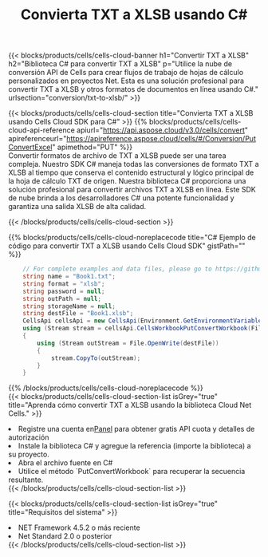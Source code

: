 ﻿---
title:  Convierta TXT a XLSB usando C#
description:  Utilizar el SDK de la nube Aspose.Cells para C# para convertir un archivo de formato TXT a un archivo de formato XLSB.
kwords: Excel, Convert TXT to XLSB, REST, C#
howto: How to convert TXT to XLSB using Aspose.Cells Cloud C# library.
---
{{< blocks/products/cells/cells-cloud-banner h1="Convertir TXT a XLSB" h2="Biblioteca C# para convertir TXT a XLSB" p="Utilice la nube de conversión API de Cells para crear flujos de trabajo de hojas de cálculo personalizados en proyectos Net. Esta es una solución profesional para convertir TXT a XLSB y otros formatos de documentos en línea usando C#." urlsection="conversion/txt-to-xlsb/" >}}

{{< blocks/products/cells/cells-cloud-section title="Convierta TXT a XLSB usando Cells Cloud SDK para C#" >}}
{{% blocks/products/cells/cells-cloud-api-reference apiurl="https://api.aspose.cloud/v3.0/cells/convert" apireferenceurl="https://apireference.aspose.cloud/cells/#/Conversion/PutConvertExcel" apimethod="PUT" %}}
<br/>
Convertir formatos de archivo de TXT a XLSB puede ser una tarea compleja. Nuestro SDK C# maneja todas las conversiones de formato TXT a XLSB al tiempo que conserva el contenido estructural y lógico principal de la hoja de cálculo TXT de origen. Nuestra biblioteca C# proporciona una solución profesional para convertir archivos TXT a XLSB en línea. Este SDK de nube brinda a los desarrolladores C# una potente funcionalidad y garantiza una salida XLSB de alta calidad.

{{< /blocks/products/cells/cells-cloud-section >}}

{{% blocks/products/cells/cells-cloud-noreplacecode title="C# Ejemplo de código para convertir TXT a XLSB usando Cells Cloud SDK" gistPath="" %}}
 
```cs
    // For complete examples and data files, please go to https://github.com/aspose-cells-cloud/aspose-cells-cloud-dotnet/
    string name = "Book1.txt";
    string format = "xlsb";
    string password = null;
    string outPath = null;
    string storageName = null;
    string destFile = "Book1.xlsb";
    CellsApi cellsApi = new CellsApi(Environment.GetEnvironmentVariable("ProductClientId"), Environment.GetEnvironmentVariable("ProductClientSecret"));
    using (Stream stream = cellsApi.CellsWorkbookPutConvertWorkbook(File.OpenRead(name), format, password, outPath, storageName))
    {
        using (Stream outStream = File.OpenWrite(destFile))
        {
            stream.CopyTo(outStream);
        }
    }
```
 
{{% /blocks/products/cells/cells-cloud-noreplacecode %}}
<br/>
{{< blocks/products/cells/cells-cloud-section-list isGrey="true" title="Aprenda cómo convertir TXT a XLSB usando la biblioteca Cloud Net Cells." >}}
<li> Registre una cuenta en<a href="https://dashboard.aspose.cloud/">Panel</a> para obtener gratis API cuota y detalles de autorización</li>
<li>Instale la biblioteca C# y agregue la referencia (importe la biblioteca) a su proyecto.</li>
<li>Abra el archivo fuente en C#</li>
<li>Utilice el método `PutConvertWorkbook` para recuperar la secuencia resultante.</li>
{{< /blocks/products/cells/cells-cloud-section-list >}}

{{< blocks/products/cells/cells-cloud-section-list isGrey="true" title="Requisitos del sistema" >}}
<li>NET Framework 4.5.2 o más reciente</li>
<li>Net Standard 2.0 o posterior</li>
{{< /blocks/products/cells/cells-cloud-section-list >}}
